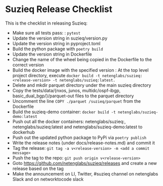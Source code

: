 # Suzieq Release Checklist

This is the checklist in releasing Suzieq:

- Make sure all tests pass:
  : ```pytest```
- Update the version string in suzieq/version.py
- Update the version string in pyproject.toml
- Build the python package with ```poetry build```
- Update the version string in Dockerfile
- Change the name of the wheel being copied in the Dockerfile to the correct version
- Build the docker image with the specified version
  : At the top level project directory, execute ```docker build -t netenglabs/suzieq:<release-version> -t netenglabs/suzieq:latest.```
- Delete and mkdir parquet directory under the main suzieq directory
- Copy the tests/data/{nxos, junos, multidc/ospf-ibgp, basic_dual_bgp/}/parquet-out files to the parquet directory
- Uncomment the line ```COPY ./parquet /suzieq/parquet``` from the Dockerfile
- Build the suzieq-demo container: ```docker build -t netenglabs/suzieq-demo:latest```
- Push out all the docker containers: netenglabs/suzieq:<release-version>, netenglabs/suzieq:latest and netenglabs/suzieq-demo:latest to dockerhub
- Push out the updated python package to PyPi via ```poetry publish```
- Write the release notes (under docs/release-notes.md) and commit it
- Tag the release: ```git tag -a v<release-version> -m <add a commit message>```
- Push the tag to the repo: ```git push origin v<release-version>```
- Goto https://github.com/netenglabs/suzieq/releases and create a new release based on the tag
- Make the announcement on LI, Twitter, #suzieq channel on netenglabs Slack and on networktocode slack

